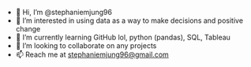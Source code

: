 - 👋 Hi, I’m @stephaniemjung96
- 👀 I’m interested in using data as a way to make decisions and positive change
- 🌱 I’m currently learning GitHub lol, python (pandas), SQL, Tableau
- 💞️ I’m looking to collaborate on any projects
- 📫 Reach me at stephaniemjung96@gmail.com

<!---
stephaniemjung96/stephaniemjung96 is a ✨ special ✨ repository because its `README.md` (this file) appears on your GitHub profile.
You can click the Preview link to take a look at your changes.
--->
